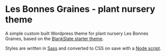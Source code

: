 # Les Bonnes Graines - plant nursery theme
A simple custom built Wordpress theme for plant nursery Les Bonnes Graines, based on the [BlankSlate starter theme](https://github.com/tidythemes/blankslate).

Styles are written in [Sass](https://sass-lang.com) and converted to CSS on save with a [Node script](https://github.com/ahmadawais/WPSass).
